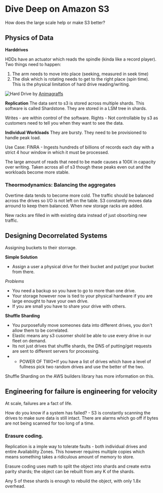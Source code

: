 # Dive Deep on Amazon S3

How does the large scale help or make S3 better?

## Physics of Data
**Harddrives**

HDDs have an actuator which reads the spindle (kinda like a record player). Two things need to happen:
1) The arm needs to move into place (seeking, measured in seek time)
2) The disk which is rotating needs to get to the right place (spin time). 
This is the physical limitation of hard drive reading/writing. 

![Hard Drive](https://animagraffs.com/wp-content/uploads/how-hard-disk-drives-work-1.png)
by [Animagraffs](https://animagraffs.com/hard-disk-drive/#embed-code)

**Replication**
The data sent to s3 is stored across multiple shards. This software is called Shardstone. They are stored in a LSM tree in shards. 

Writes - are within control of the software. 
Rights - Not controllable by s3 as customers need to tell you when they want to see the data. 

**Individual Workloads**
They are bursty. They need to be provisioned to handle peak load.

Use Case:
FINRA - Ingests hundreds of billions of records each day with a strict 4 hour window in which it must be processed. 

The large amount of reads that need to be made causes a 100X in capacity over writing. Taken across all of s3 though these peaks even out and the workloads become more stable.

### Theormodynamics: Balancing the aggregates

Overtime data tends to become more cold. The traffic should be balanced across the drives so 
I/O is not left on the table. S3 constantly moves data arround to keep them balanced. When new storage racks are added.

New racks are filled in with existing data instead of just obsorbing new traffic. 

## Designing Decorrelated Systems
Assigning buckets to their storrage. 

**Simple Solution**
* Assign a user a physical drive for their bucket and put/get your bucket from there.

*Problems*
* You need a backup so you have to go to more than one drive.
* Your storage however now is tied to your physical hardware if you are large enought to have your own drive. 
* If you are small you have to share your drive with others. 

**Shuffle Sharding**
* You purposefully move someones data into different drives, you don't allow them to be correlated. 
* Elastic means any s3 cusomer shold be able to use every drive in our fleet on demand. 
* Its not just drives that shuffle shards, the DNS of putting/get requests are sent to different servers for processing. 
* * POWER OF TWO*If you have a list of drives which have a level of fullness pick two random drives and use the better of the two. 
  
Shuffle Sharding on the AWS builders library has more information on this. 

## Engineering for failure is engineering for velocity
At scale, failures are a fact of life.

How do you know if a system has failed? - S3 is constantly scanning the drives to make sure data is still intact. There are alarms which go off if bytes are not being scanned for too long of a time. 

### Erasure coding. 

Replication is a imple way to tolerate faults - both individual drives and entire Availability Zones. 
This however requires multiple copies which means something takes a ridiculous amount of memory to store. 

Erasure coding uses math to split the object into shards and create extra parity shards; the object can be rebuilt from any K of the shards. 

Any 5 of these shards is enough to rebuild the object, with only 1.8x overhead.
